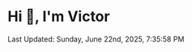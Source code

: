 <h1>Hi 👋, I'm Victor </h1>

<!--RECENT_ACTIVITY:start-->
<!--RECENT_ACTIVITY:end-->

<!--RECENT_ACTIVITY:last_update-->
Last Updated: Sunday, June 22nd, 2025, 7:35:58 PM
<!--RECENT_ACTIVITY:last_update_end-->
